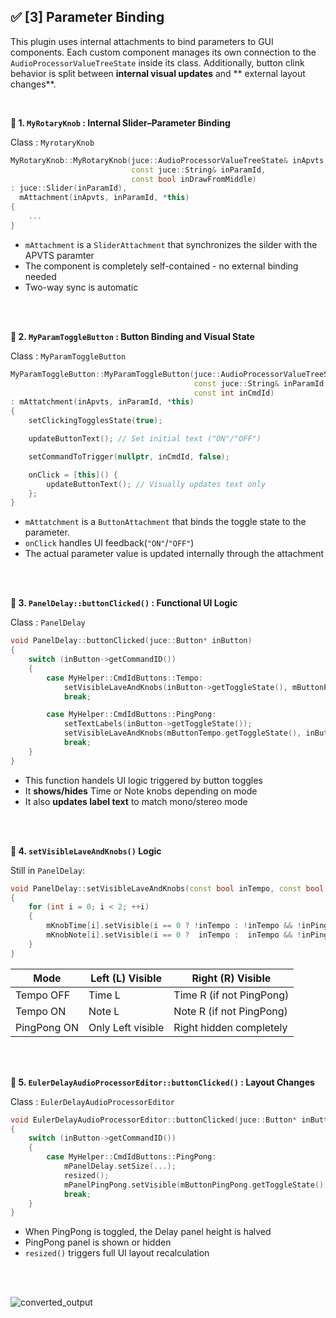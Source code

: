 ## ✅ [3] Parameter Binding

This plugin uses internal attachments to bind parameters to GUI components.
Each custom component manages its own connection to the ```AudioProcessorValueTreeState``` inside
its class. Additionally, button clink behavior is split between **internal visual updates** and
** external layout changes**.

<br>

**🔹 1. ```MyRotaryKnob``` : Internal Slider–Parameter Binding**

Class : ```MyrotaryKnob```

~~~cpp
MyRotaryKnob::MyRotaryKnob(juce::AudioProcessorValueTreeState& inApvts,
                           const juce::String& inParamId,
                           const bool inDrawFromMiddle)
: juce::Slider(inParamId),
  mAttachment(inApvts, inParamId, *this)
{
    ...
}
~~~

- ```mAttachment``` is a ```SliderAttachment``` that synchronizes the silder with the APVTS paramter
- The component is completely self-contained - no external binding needed
- Two-way sync is automatic


<br>
<br>


**🔹 2. ```MyParamToggleButton``` : Button Binding and Visual State**

Class : ```MyParamToggleButton```

~~~cpp
MyParamToggleButton::MyParamToggleButton(juce::AudioProcessorValueTreeState& inApvts,
                                         const juce::String& inParamId,
                                         const int inCmdId)
: mAttatchment(inApvts, inParamId, *this)
{
    setClickingTogglesState(true);

    updateButtonText(); // Set initial text ("ON"/"OFF")

    setCommandToTrigger(nullptr, inCmdId, false);

    onClick = [this]() {
        updateButtonText(); // Visually updates text only
    };
}
~~~

- ```mAttatchment``` is a ```ButtonAttachment``` that binds the toggle state to the parameter.
- ```onClick``` handles UI feedback(```"ON"```/```"OFF"```)
- The actual parameter value is updated internally through the attachment


<br>
<br>


**🔹 3. ```PanelDelay::buttonClicked()``` : Functional UI Logic**

Class : ```PanelDelay```

~~~cpp
void PanelDelay::buttonClicked(juce::Button* inButton)
{
    switch (inButton->getCommandID())
    {
        case MyHelper::CmdIdButtons::Tempo:
            setVisibleLaveAndKnobs(inButton->getToggleState(), mButtonPingPong.getToggleState());
            break;

        case MyHelper::CmdIdButtons::PingPong:
            setTextLabels(inButton->getToggleState());
            setVisibleLaveAndKnobs(mButtonTempo.getToggleState(), inButton->getToggleState());
            break;
    }
}
~~~

- This function handels UI logic triggered by button toggles
- It **shows/hides** Time or Note knobs depending on mode
- It also **updates label text** to match mono/stereo mode

<br>
<br>


**🔹 4. ```setVisibleLaveAndKnobs()``` Logic**

Still in ```PanelDelay```:

~~~cpp
void PanelDelay::setVisibleLaveAndKnobs(const bool inTempo, const bool inPingPong)
{
    for (int i = 0; i < 2; ++i)
    {
        mKnobTime[i].setVisible(i == 0 ? !inTempo : !inTempo && !inPingPong);
        mKnobNote[i].setVisible(i == 0 ?  inTempo :  inTempo && !inPingPong);
    }
}
~~~

| Mode        | Left (L) Visible  | Right (R) Visible        |
| ----------- | ----------------- | ------------------------ |
| Tempo OFF   | Time L            | Time R (if not PingPong) |
| Tempo ON    | Note L            | Note R (if not PingPong) |
| PingPong ON | Only Left visible | Right hidden completely  |


<br>
<br>

**🔹 5. ```EulerDelayAudioProcessorEditor::buttonClicked()``` : Layout Changes**

Class : ```EulerDelayAudioProcessorEditor```

~~~cpp
void EulerDelayAudioProcessorEditor::buttonClicked(juce::Button* inButton)
{
    switch (inButton->getCommandID())
    {
        case MyHelper::CmdIdButtons::PingPong:
            mPanelDelay.setSize(...);
            resized();
            mPanelPingPong.setVisible(mButtonPingPong.getToggleState());
            break;
    }
}
~~~

- When PingPong is toggled, the Delay panel height is halved
- PingPong panel is shown or hidden
- ```resized()``` triggers full UI layout recalculation

<br>
<br>

![converted_output](https://github.com/user-attachments/assets/692e832c-08e5-4730-8e31-c19b02013f41)

